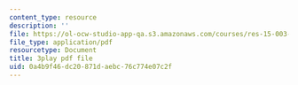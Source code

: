 ```yaml
---
content_type: resource
description: ''
file: https://ol-ocw-studio-app-qa.s3.amazonaws.com/courses/res-15-003-shaping-the-future-of-work-15-662x-spring-2016/0a4b9f46dc20871daebc76c774e07c2f_LxDmWdOwIA8.pdf
file_type: application/pdf
resourcetype: Document
title: 3play pdf file
uid: 0a4b9f46-dc20-871d-aebc-76c774e07c2f
---
```

